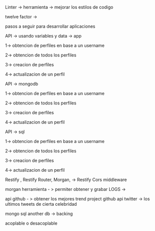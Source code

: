 Linter -> herramienta -> mejorar los estilos de codigo


twelve factor -> 

pasos a seguir para desarrollar aplicaciones


API -> usando variables y data -> app

1-> obtencion de perfiles en base a un username

2-> obtencion de todos los perfiles

3-> creacion de perfiles

4-> actualizacion de un perfil



API -> mongodb

1-> obtencion de perfiles en base a un username

2-> obtencion de todos los perfiles

3-> creacion de perfiles

4-> actualizacion de un perfil



API -> sql

1-> obtencion de perfiles en base a un username

2-> obtencion de todos los perfiles

3-> creacion de perfiles

4-> actualizacion de un perfil


Restify , Restify Router, Morgan, -> Restify Cors middleware

morgan herramienta - > permiter obtener y grabar LOGS -> 

api github - > obtener los mejores trend project github
api twitter -> los ultimos tweets de cierta celebridad

mongo
sql
another db -> backing

acoplable o desacoplable 
